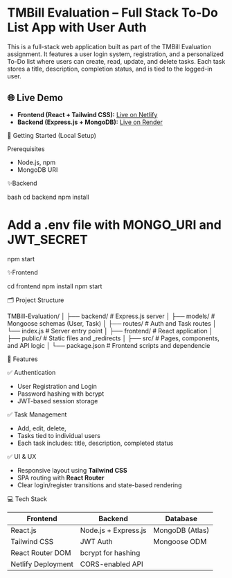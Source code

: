# TMBill Evaluation – Full Stack To-Do List App with User Auth

This is a full-stack web application built as part of the TMBill Evaluation assignment. 
It features a user login system, registration, and a personalized To-Do list where users can create, read, update, and delete tasks. 
Each task stores a title, description, completion status, and is tied to the logged-in user.

## 🌐 Live Demo

- **Frontend (React + Tailwind CSS):** [Live on Netlify](https://glistening-kitsune-9ae470.netlify.app/)
- **Backend (Express.js + MongoDB):** [Live on Render](https://your-backend-link.onrender.com)


🚀 Getting Started (Local Setup)

 Prerequisites
- Node.js, npm
- MongoDB URI

✨Backend

bash
cd backend
npm install
# Add a .env file with MONGO_URI and JWT_SECRET
npm start

✨Frontend

cd frontend
npm install
npm start


🗂️ Project Structure

TMBill-Evaluation/
│
├── backend/ # Express.js server
│ ├── models/ # Mongoose schemas (User, Task)
│ ├── routes/ # Auth and Task routes
│ └── index.js # Server entry point
│
├── frontend/ # React application
│ ├── public/ # Static files and _redirects
│ ├── src/ # Pages, components, and API logic
│ └── package.json # Frontend scripts and dependencie


🔐 Features

✅ Authentication
- User Registration and Login
- Password hashing with bcrypt
- JWT-based session storage

✅ Task Management
- Add, edit, delete,
- Tasks tied to individual users
- Each task includes: title, description, completed status

 ✅ UI & UX
- Responsive layout using **Tailwind CSS**
- SPA routing with **React Router**
- Clear login/register transitions and state-based rendering

  

💻 Tech Stack

| Frontend              | Backend               | Database         |
|-----------------------|------------------------|------------------|
| React.js              | Node.js + Express.js   | MongoDB (Atlas)  |
| Tailwind CSS          | JWT Auth               | Mongoose ODM     |
| React Router DOM      | bcrypt for hashing     |                  |
| Netlify Deployment    | CORS-enabled API       |                  |



